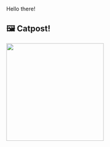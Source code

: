 Hello there!



## 🖼️ Catpost!

<sub>
    <img src="https://cdn2.thecatapi.com/images/d0h.jpg" height="256">
</sub>

